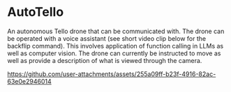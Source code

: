 # AutoTello

An autonomous Tello drone that can be communicated with. The drone can be operated with a voice assistant (see short video clip below for the backflip command). This involves application of function calling in LLMs as well as computer vision. The drone can currently be instructed to move as well as provide a description of what is viewed through the camera.

https://github.com/user-attachments/assets/255a09ff-b23f-4916-82ac-63e0e2946014

